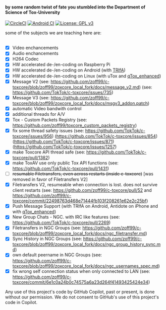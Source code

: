 #### by some random twist of fate you stumbled into the Department of Science of Tox-University

[![CircleCI](https://circleci.com/gh/zoff99/c-toxcore/tree/zoff99%2Fzoxcore_local_fork.png?style=badge)](https://circleci.com/gh/zoff99/c-toxcore/tree/zoff99%2Fzoxcore_local_fork)
[![Android CI](https://github.com/zoff99/c-toxcore/workflows/github_build/badge.svg)](https://github.com/zoff99/c-toxcore/actions?query=workflow%3A%22github_build%22)
[![License: GPL v3](https://img.shields.io/badge/License-GPL%20v3-blue.svg)](https://www.gnu.org/licenses/gpl-3.0.en.html)

some of the subjects we are teaching here are:<br><br>

- [x] Video enchancements
- [x] Audio enchancements
- [x] H264 Codec
- [x] HW accelerated de-/en-coding on Raspberry Pi
- [x] HW accelerated de-/en-coding on Android (with [TRIfA](https://github.com/zoff99/ToxAndroidRefImpl))
- [x] HW accelerated de-/en-coding on Linux (with uTox and [qTox_enhanced](https://github.com/Zoxcore/qTox_enhanced))
- [x] Message V2 (see: https://github.com/zoff99/c-toxcore/blob/zoff99/zoxcore_local_fork/docs/message_v2.md) (see: https://github.com/TokTok/c-toxcore/issues/735)
- [x] Message V3 (see: https://github.com/zoff99/c-toxcore/blob/zoff99/zoxcore_local_fork/docs/msgv3_addon.patch)
- [x] automatic Video bandwith control
- [x] additional threads for A/V
- [x] Tox - Custom Packets Registry (see: https://github.com/zoff99/toxcore_custom_packets_registry)
- [x] fix some thread safety issues (see: https://github.com/TokTok/c-toxcore/issues/956) (https://github.com/TokTok/c-toxcore/issues/854) (https://github.com/TokTok/c-toxcore/issues/871) (https://github.com/TokTok/c-toxcore/issues/1257)
- [x] make Toxcore API thread safe (see: https://github.com/TokTok/c-toxcore/pull/1382)
- [x] make ToxAV use only public Tox API functions (see: https://github.com/TokTok/c-toxcore/pull/1431)
- [ ] ~~resumable Filetransfers, even across restarts (inside c-toxcore)~~ [was removed in favor of Filetransfers V2]
- [x] Filetransfers V2, resumeable when connection is lost. does not survive client restarts (see: https://github.com/zoff99/c-toxcore/pull/52 and https://github.com/zoff99/c-toxcore/commit/22498763d468e71444fb103f208261e62e2c25bf)
- [x] Push Message Support (with TRIfA on Android, Antidote on iPhone and with [qTox_enhanced](https://github.com/Zoxcore/qTox_enhanced))
- [x] New Group Chats - NGC. with IRC like features (see: https://github.com/TokTok/c-toxcore/pull/2269)
- [x] Filetransfers in NGC Groups (see: https://github.com/zoff99/c-toxcore/blob/zoff99/zoxcore_local_fork/docs/ngc_filetransfer.md)
- [x] Sync History in NGC Groups (see: https://github.com/zoff99/c-toxcore/blob/zoff99/zoxcore_local_fork/docs/ngc_group_history_sync.md)
- [x] own default peername in NGC Groups (see: https://github.com/zoff99/c-toxcore/blob/zoff99/zoxcore_local_fork/docs/ngc_usernames_spec.md)
- [x] fix wrong self connection status when only connected to LAN (see: https://github.com/zoff99/c-toxcore/commit/6e1c0a24b0c74575a6a23d264f41493425424e34)

Any use of this project's code by GitHub Copilot, past or present, is done
without our permission.  We do not consent to GitHub's use of this project's
code in Copilot.
